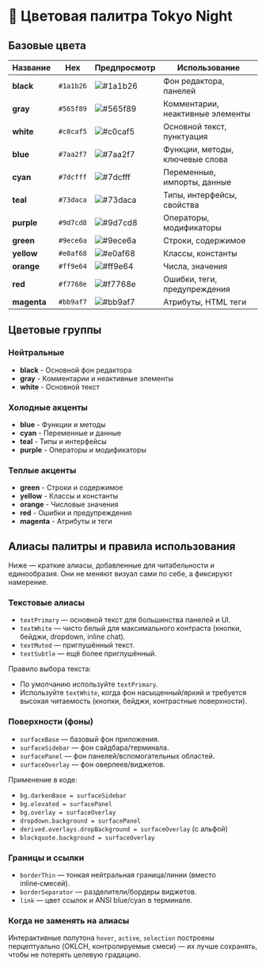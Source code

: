 # 🎨 Цветовая палитра Tokyo Night

## Базовые цвета

| Название | Hex | Предпросмотр | Использование |
|----------|-----|--------------|---------------|
| **black** | `#1a1b26` | ![#1a1b26](https://via.placeholder.com/20/1a1b26/1a1b26) | Фон редактора, панелей |
| **gray** | `#565f89` | ![#565f89](https://via.placeholder.com/20/565f89/565f89) | Комментарии, неактивные элементы |
| **white** | `#c0caf5` | ![#c0caf5](https://via.placeholder.com/20/c0caf5/c0caf5) | Основной текст, пунктуация |
| **blue** | `#7aa2f7` | ![#7aa2f7](https://via.placeholder.com/20/7aa2f7/7aa2f7) | Функции, методы, ключевые слова |
| **cyan** | `#7dcfff` | ![#7dcfff](https://via.placeholder.com/20/7dcfff/7dcfff) | Переменные, импорты, данные |
| **teal** | `#73daca` | ![#73daca](https://via.placeholder.com/20/73daca/73daca) | Типы, интерфейсы, свойства |
| **purple** | `#9d7cd8` | ![#9d7cd8](https://via.placeholder.com/20/9d7cd8/9d7cd8) | Операторы, модификаторы |
| **green** | `#9ece6a` | ![#9ece6a](https://via.placeholder.com/20/9ece6a/9ece6a) | Строки, содержимое |
| **yellow** | `#e0af68` | ![#e0af68](https://via.placeholder.com/20/e0af68/e0af68) | Классы, константы |
| **orange** | `#ff9e64` | ![#ff9e64](https://via.placeholder.com/20/ff9e64/ff9e64) | Числа, значения |
| **red** | `#f7768e` | ![#f7768e](https://via.placeholder.com/20/f7768e/f7768e) | Ошибки, теги, предупреждения |
| **magenta** | `#bb9af7` | ![#bb9af7](https://via.placeholder.com/20/bb9af7/bb9af7) | Атрибуты, HTML теги |

## Цветовые группы

### Нейтральные

- **black** - Основной фон редактора
- **gray** - Комментарии и неактивные элементы
- **white** - Основной текст

### Холодные акценты

- **blue** - Функции и методы
- **cyan** - Переменные и данные
- **teal** - Типы и интерфейсы
- **purple** - Операторы и модификаторы

### Теплые акценты

- **green** - Строки и содержимое
- **yellow** - Классы и константы
- **orange** - Числовые значения
- **red** - Ошибки и предупреждения
- **magenta** - Атрибуты и теги

## Алиасы палитры и правила использования

Ниже — краткие алиасы, добавленные для читабельности и единообразия. Они не меняют визуал сами по себе, а фиксируют намерение.

### Текстовые алиасы

- `textPrimary` — основной текст для большинства панелей и UI.
- `textWhite` — чисто белый для максимального контраста (кнопки, бейджи, dropdown, inline chat).
- `textMuted` — приглушённый текст.
- `textSubtle` — ещё более приглушённый.

Правило выбора текста:

- По умолчанию используйте `textPrimary`.
- Используйте `textWhite`, когда фон насыщенный/яркий и требуется высокая читаемость (кнопки, бейджи, контрастные поверхности).

### Поверхности (фоны)

- `surfaceBase` — базовый фон приложения.
- `surfaceSidebar` — фон сайдбара/терминала.
- `surfacePanel` — фон панелей/вспомогательных областей.
- `surfaceOverlay` — фон оверлеев/виджетов.

Применение в коде:

- `bg.darkenBase = surfaceSidebar`
- `bg.elevated = surfacePanel`
- `bg.overlay = surfaceOverlay`
- `dropdown.background = surfacePanel`
- `derived.overlays.dropBackground = surfaceOverlay` (с альфой)
- `blockquote.background = surfaceOverlay`

### Границы и ссылки

- `borderThin` — тонкая нейтральная граница/линии (вместо inline‑смесей).
- `borderSeparator` — разделители/бордеры виджетов.
- `link` — цвет ссылок и ANSI blue/cyan в терминале.

### Когда не заменять на алиасы

Интерактивные полутона `hover`, `active`, `selection` построены перцептуально (OKLCH, контролируемые смеси) — их лучше сохранять, чтобы не потерять целевую градацию.
